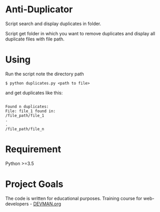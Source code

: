 # Anti-Duplicator

Script search and display duplicates in folder.

Script get folder in which you want to remove duplicates and display all duplicate files with file path.

# Using

Run the script note the directory path
```#!bash
$ python duplicates.py <path to file>
```
and get duplicates like this:
```#!bash

Found n duplicates:
File: file_1 found in:
/file_path/file_1
.
.
/file_path/file_n
```

# Requirement

Python >=3.5

# Project Goals

The code is written for educational purposes. Training course for web-developers - [DEVMAN.org](https://devman.org)

